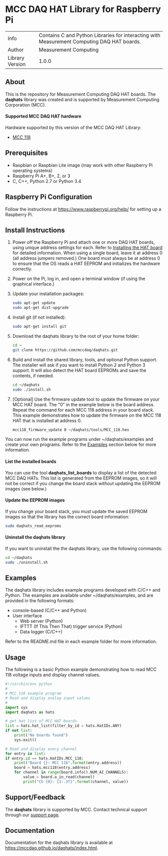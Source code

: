 # MCC DAQ HAT Library for Raspberry Pi
<table>
    <tr><td>Info</td><td>Contains C and Python Libraries for interacting with 
    Measurement Computing DAQ HAT boards.</td></tr>
    <tr><td>Author</td><td>Measurement Computing</td></tr>   
    <tr><td>Library Version<td>1.0.0</td></tr>
</table>

## About
This is the repository for Measurement Computing DAQ HAT boards. The
**daqhats** library was created and is supported by Measurement Computing Corporation (MCC).

#### Supported MCC DAQ HAT hardware
Hardware supported by this version of the MCC DAQ HAT Library:
- [MCC 118](https://mccdaq.github.io/daqhats/overview.html#mcc-118)

## Prerequisites
- Raspbian or Raspbian Lite image (may work with other Raspberry Pi operating systems)
- Raspberry Pi A+, B+, 2, or 3
- C, C++, Python 2.7 or Python 3.4

## Raspberry Pi Configuration
Follow the instructions at https://www.raspberrypi.org/help/ for setting up a Raspberry Pi.

## Install Instructions
1. Power off the Raspberry Pi and attach one or more DAQ HAT boards, using unique 
   address settings for each. Refer to 
   [Installing the HAT board](https://mccdaq.github.io/daqhats/hardware.html) 
   for detailed information.
   When using a single board, leave it at address 0 (all address jumpers removed.) 
   One board must always be at address 0 to ensure that the OS reads a HAT EEPROM
   and initializes the hardware correctly.
2. Power on the Pi, log in, and open a terminal window (if using the graphical interface.)
3. Update your installation packages:

   ```sh
   sudo apt-get update
   sudo apt-get dist-upgrade
   ```
4. Install git (if not installed):

   ```sh
   sudo apt-get install git
   ```
5. Download the daqhats library to the root of your home folder:

   ```sh
   cd ~
   git clone https://github.com/mccdaq/daqhats.git
   ```
6. Build and install the shared library, tools, and optional Python support. The 
   installer will ask if you want to install Python 2 and Python 3 support. It 
   will also detect the HAT board EEPROMs and save the contents, if needed.

   ```sh
   cd ~/daqhats
   sudo ./install.sh
   ```   
7. [Optional] Use the firmware update tool to update the firmware on your MCC HAT 
   board. The "0" in the example below is the board address. Repeat the command for
   each MCC 118 address in your board stack. This example demonstrates how to update 
   the firmware on the MCC 118 HAT that is installed at address 0.

   ```sh
   mcc118_firmware_update 0 ~/daqhats/tools/MCC_118.hex
   ```
You can now run the example programs under ~/daqhats/examples and create your own 
programs. Refer to the [Examples](#examples) section below for more information.

#### List the installed boards
You can use the tool **daqhats_list_boards** to display a list of the detected 
MCC DAQ HATs.  This list is generated from the EEPROM images, so it will not be 
correct if you change the board stack without updating the EEPROM images 
(see below.)

#### Update the EEPROM images
If you change your board stack, you must update the saved EEPROM images so that 
the library has the correct board information:

```sh
sudo daqhats_read_eeproms
```
#### Uninstall the daqhats library
If you want to uninstall the the daqhats library, use the following commands:

```sh
cd ~/daqhats
sudo ./uninstall.sh
```

## Examples
The daqhats library includes example programs developed with C/C++ and Python. 
The examples are available under ~/daqhats/examples, and are provided in the 
following formats:

- console-based (C/C++ and Python)
- User interface
  - Web server (Python)
  - IFTTT (If This Then That) trigger service (Python)
  - Data logger (C/C++)

Refer to the README.md file in each example folder for more information.

## Usage
The following is a basic Python example demonstrating how to read MCC 118 voltage 
inputs and display channel values.

```python
#!/usr/bin/env python
#
# MCC 118 example program
# Read and display analog input values
#
import sys
import daqhats as hats

# get hat list of MCC HAT boards
list = hats.hat_list(filter_by_id = hats.HatIDs.ANY)
if not list:
    print("No boards found")
    sys.exit()

# Read and display every channel
for entry in list: 
if entry.id == hats.HatIDs.MCC_118:
    print("Board {}: MCC 118".format(entry.address))
    board = hats.mcc118(entry.address)
    for channel in range(board.info().NUM_AI_CHANNELS):
        value = board.a_in_read(channel)
        print("Ch {0}: {1:.3f}".format(channel, value))	
```
    
## Support/Feedback
The **daqhats** library is supported by MCC. Contact technical support through 
our [support page](https://www.mccdaq.com/support/support_form.aspx).

## Documentation 
Documentation for the daqhats library is available at 
https://mccdaq.github.io/daqhats/index.html.
